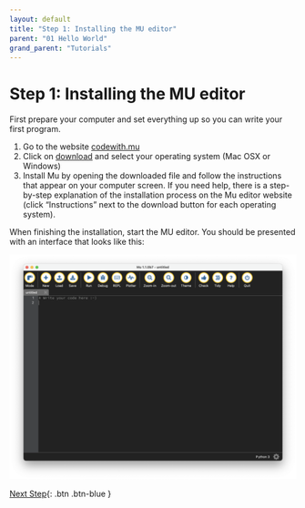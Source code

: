 ```yaml
---
layout: default
title: "Step 1: Installing the MU editor"
parent: "01 Hello World"
grand_parent: "Tutorials"
---
```


# Step 1: Installing the MU editor

First prepare your computer and set everything up so you can write your first program.

1. Go to the website [codewith.mu](https://codewith.mu)
2. Click on [download](https://codewith.mu/en/download) and select your operating system (Mac OSX or Windows)
3. Install Mu by opening the downloaded file and follow the instructions that appear on your computer screen. If you need help, there is a step-by-step explanation of the installation process on the Mu editor website (click “Instructions” next to the download button for each operating system).

When finishing the installation, start the MU editor. You should be presented with an interface that looks like this:

![This will be our development environment for any coding](assets/02-Mu-Editor.png)

[Next Step](step-2.md){: .btn .btn-blue }
